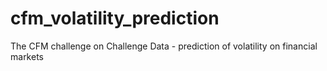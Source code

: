 # cfm_volatility_prediction
The CFM challenge on Challenge Data - prediction of volatility on financial markets
